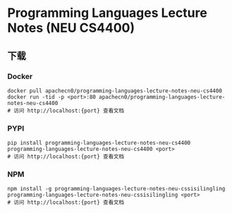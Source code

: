 # Programming Languages Lecture Notes (NEU CS4400)

## 下载

### Docker

```
docker pull apachecn0/programming-languages-lecture-notes-neu-cs4400
docker run -tid -p <port>:80 apachecn0/programming-languages-lecture-notes-neu-cs4400
# 访问 http://localhost:{port} 查看文档
```

### PYPI

```
pip install programming-languages-lecture-notes-neu-cs4400
programming-languages-lecture-notes-neu-cs4400 <port>
# 访问 http://localhost:{port} 查看文档
```

### NPM

```
npm install -g programming-languages-lecture-notes-neu-cssisilingling
programming-languages-lecture-notes-neu-cssisilingling <port>
# 访问 http://localhost:{port} 查看文档
```